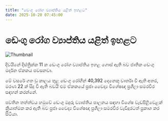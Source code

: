 ```yaml
---
title: "ඩෙංගු රෝග ව්‍යාප්තිය යළිත් ඉහළට"
date: 2025-10-20 07:45:00
---
```


# ඩෙංගු රෝග ව්‍යාප්තිය යළිත් ඉහළට

![Thumbnail](https://helakuru.sgp1.cdn.digitaloceanspaces.com/esana/images/lib/dengue[1].jpg)

දිවයිනේ දිස්ත්‍රික්ක 11 ක ඩෙංගු රෝග ව්‍යාප්තිය ඉහළ ගොස් ඇති බව ජාතික ඩෙංගු මර්දන ඒකකය පවසනවා.

මේ වසරේ ගත වූ කාලය තුළ ඩෙංගු රෝගීන් 40,392 දෙනෙකු වාර්තා වී ඇති අතර, මරණ 22 ක් සිදු වී ඇති බවයි එම ඒකකයේ ප්‍රජා වෛද්‍ය විශේෂඥ ප්‍රශීලා සමරවීර සඳහන් කරන්නේ.

පවතින තත්ත්වය හමුවේ ඩෙංගු මදුරු ව්‍යාප්තිය පාලනය සඳහා විශේෂ වැඩපිළිවෙළක් ක්‍රියාත්මක කර ඇති බව ප්‍රජා වෛද්‍ය විශේෂඥ ප්‍රශීලා සමරවීර වැඩිදුරටත් ප්‍රකාශ කර සි‍ටියා.

